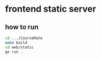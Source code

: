# frontend static server

## how to run

```sh
cd .../CourseMate
make build
cd web/static
go run .
```
